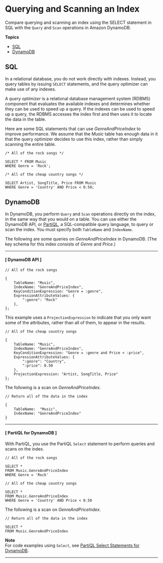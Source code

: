 # Querying and Scanning an Index<a name="SQLtoNoSQL.Indexes.QueryAndScan"></a>

Compare querying and scanning an index using the SELECT statement in SQL with the `Query` and `Scan` operations in Amazon DynamoDB\.

**Topics**
+ [SQL](#SQLtoNoSQL.Indexes.QueryAndScan.SQL)
+ [DynamoDB](#SQLtoNoSQL.Indexes.QueryAndScan.DynamoDB)

## SQL<a name="SQLtoNoSQL.Indexes.QueryAndScan.SQL"></a>

In a relational database, you do not work directly with indexes\. Instead, you query tables by issuing `SELECT` statements, and the query optimizer can make use of any indexes\.

A *query optimizer* is a relational database management system \(RDBMS\) component that evaluates the available indexes and determines whether they can be used to speed up a query\. If the indexes can be used to speed up a query, the RDBMS accesses the index first and then uses it to locate the data in the table\.

Here are some SQL statements that can use *GenreAndPriceIndex* to improve performance\. We assume that the *Music* table has enough data in it that the query optimizer decides to use this index, rather than simply scanning the entire table\.

```
/* All of the rock songs */

SELECT * FROM Music
WHERE Genre = 'Rock';
```

```
/* All of the cheap country songs */

SELECT Artist, SongTitle, Price FROM Music
WHERE Genre = 'Country' AND Price < 0.50;
```

## DynamoDB<a name="SQLtoNoSQL.Indexes.QueryAndScan.DynamoDB"></a>

In DynamoDB, you perform `Query` and `Scan` operations directly on the index, in the same way that you would on a table\. You can use either the DynamoDB API, or [PartiQL](https://docs.aws.amazon.com/amazondynamodb/latest/developerguide/ql-reference.html), a SQL\-compatible query language, to query or scan the index\. You must specify both `TableName` and `IndexName`\.

The following are some queries on *GenreAndPriceIndex* in DynamoDB\. \(The key schema for this index consists of *Genre* and *Price*\.\)

------
#### [ DynamoDB API ]

```
// All of the rock songs

{
    TableName: "Music",
    IndexName: "GenreAndPriceIndex",
    KeyConditionExpression: "Genre = :genre",
    ExpressionAttributeValues: {
        ":genre": "Rock"
    },
};
```

This example uses a `ProjectionExpression` to indicate that you only want some of the attributes, rather than all of them, to appear in the results\.

```
// All of the cheap country songs

{
    TableName: "Music",
    IndexName: "GenreAndPriceIndex",
    KeyConditionExpression: "Genre = :genre and Price < :price",
    ExpressionAttributeValues: {
        ":genre": "Country",
        ":price": 0.50
    },
    ProjectionExpression: "Artist, SongTitle, Price"
};
```

The following is a scan on *GenreAndPriceIndex*\.

```
// Return all of the data in the index

{
    TableName:  "Music",
    IndexName: "GenreAndPriceIndex"
}
```

------
#### [ PartiQL for DynamoDB ]

With PartiQL, you use the PartiQL `Select` statement to perform queries and scans on the index\.

```
// All of the rock songs

SELECT * 
FROM Music.GenreAndPriceIndex
WHERE Genre = 'Rock'
```

```
// All of the cheap country songs

SELECT * 
FROM Music.GenreAndPriceIndex
WHERE Genre = 'Country' AND Price < 0.50
```

The following is a scan on *GenreAndPriceIndex*\.

```
// Return all of the data in the index

SELECT *
FROM Music.GenreAndPriceIndex
```

**Note**  
For code examples using `Select`, see [PartiQL Select Statements for DynamoDB](ql-reference.select.md)\.

------
